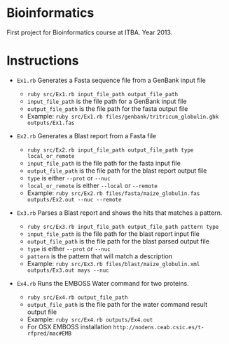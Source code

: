 Bioinformatics
=============

First project for Bioinformatics course at ITBA. Year 2013.

Instructions
============

* `Ex1.rb` Generates a Fasta sequence file from a GenBank input file
  * `ruby src/Ex1.rb input_file_path output_file_path`
  * `input_file_path` is the file path for a GenBank input file
  * `output_file_path` is the file path for the fasta output file
  * Example: `ruby src/Ex1.rb files/genbank/tritricum_globulin.gbk outputs/Ex1.fas`

* `Ex2.rb` Generates a Blast report from a Fasta file
  * `ruby src/Ex2.rb input_file_path output_file_path type local_or_remote`
  * `input_file_path` is the file path for the fasta input file
  * `output_file_path` is the file path for the blast report output file
  * `type` is either `--prot` or `--nuc`
  * `local_or_remote` is either `--local` or `--remote`
  * Example: `ruby src/Ex2.rb files/fasta/maize_globulin.fas outputs/Ex2.out --nuc --remote`

* `Ex3.rb` Parses a Blast report and shows the hits that matches a pattern. 
  * `ruby src/Ex3.rb input_file_path output_file_path pattern type`
  * `input_file_path` is the file path for the blast report input file
  * `output_file_path` is the file path for the blast parsed output file
  * `type` is either `--prot` or `--nuc`
  * `pattern` is the pattern that will match a description
  * Example: `ruby src/Ex3.rb files/blast/maize_globulin.xml outputs/Ex3.out mays --nuc`

* `Ex4.rb` Runs the EMBOSS Water command for two proteins.
  * `ruby src/Ex4.rb output_file_path`
  * `output_file_path` is the file path for the water command result output file
  * Example: `ruby src/Ex4.rb outputs/Ex4.out`
  * For OSX EMBOSS installation `http://nodens.ceab.csic.es/t-rfpred/mac#EMB`


  
